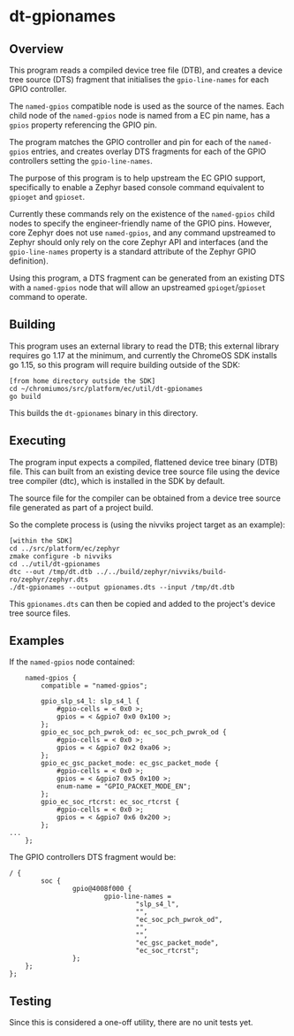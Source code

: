 # dt-gpionames

## Overview

This program reads a compiled device tree file (DTB), and creates
a device tree source (DTS) fragment that initialises the `gpio-line-names`
for each GPIO controller.

The `named-gpios` compatible node is used as the source of the names. Each child node
of the `named-gpios` node is named from a EC pin name, has a `gpios` property
referencing the GPIO pin.

The program matches the GPIO controller and pin for each of the `named-gpios` entries,
and creates overlay DTS fragments for each of the GPIO controllers setting the `gpio-line-names`.

The purpose of this program is to help upstream the EC GPIO support, specifically
to enable a Zephyr based console command equivalent to `gpioget` and `gpioset`.

Currently these commands rely on the existence of the `named-gpios` child nodes to
specify the engineer-friendly name of the GPIO pins. However, core Zephyr does not
use `named-gpios`, and any command upstreamed to Zephyr should only rely on
the core Zephyr API and interfaces (and the `gpio-line-names` property is a standard attribute of
the Zephyr GPIO definition).

Using this program, a DTS fragment can be generated from an existing DTS with a `named-gpios` node
that will allow an upstreamed `gpioget`/`gpioset` command to operate.

## Building

This program uses an external library to read the DTB; this external library requires
go 1.17 at the minimum, and currently the ChromeOS SDK installs go 1.15, so this
program will require building outside of the SDK:

```
[from home directory outside the SDK]
cd ~/chromiumos/src/platform/ec/util/dt-gpionames
go build

```

This builds the `dt-gpionames` binary in this directory.

## Executing

The program input expects a compiled, flattened device tree binary (DTB) file.
This can built from an existing device tree source file using the device tree compiler (dtc),
which is installed in the SDK by default.

The source file for the compiler can be obtained from a device tree source file generated as part
of a project build.

So the complete process is (using the nivviks project target as an example):

```
[within the SDK]
cd ../src/platform/ec/zephyr
zmake configure -b nivviks
cd ../util/dt-gpionames
dtc --out /tmp/dt.dtb ../../build/zephyr/nivviks/build-ro/zephyr/zephyr.dts
./dt-gpionames --output gpionames.dts --input /tmp/dt.dtb
```

This `gpionames.dts` can then be copied and added to the project's device tree source files.

## Examples

If the `named-gpios` node contained:
```
	named-gpios {
		compatible = "named-gpios";

		gpio_slp_s4_l: slp_s4_l {
			#gpio-cells = < 0x0 >;
			gpios = < &gpio7 0x0 0x100 >;
		};
		gpio_ec_soc_pch_pwrok_od: ec_soc_pch_pwrok_od {
			#gpio-cells = < 0x0 >;
			gpios = < &gpio7 0x2 0xa06 >;
		};
		gpio_ec_gsc_packet_mode: ec_gsc_packet_mode {
			#gpio-cells = < 0x0 >;
			gpios = < &gpio7 0x5 0x100 >;
			enum-name = "GPIO_PACKET_MODE_EN";
		};
		gpio_ec_soc_rtcrst: ec_soc_rtcrst {
			#gpio-cells = < 0x0 >;
			gpios = < &gpio7 0x6 0x200 >;
		};
...
	};
```

The GPIO controllers DTS fragment would be:

```
/ {
        soc {
                gpio@4008f000 {
                        gpio-line-names =
                                "slp_s4_l",
                                "",
                                "ec_soc_pch_pwrok_od",
                                "",
                                "",
                                "ec_gsc_packet_mode",
                                "ec_soc_rtcrst";
                };
	};
};
```

## Testing

Since this is considered a one-off utility, there are no unit tests yet.
